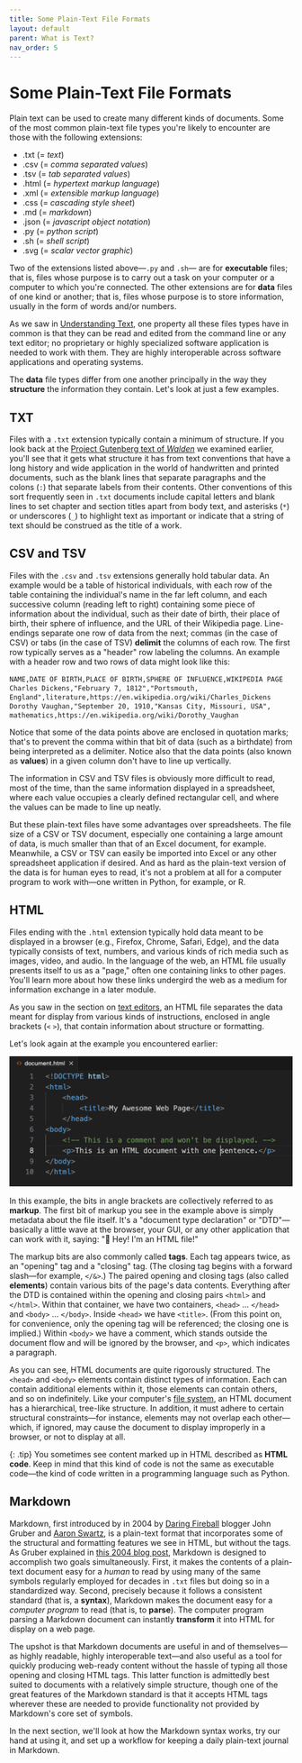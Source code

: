 ```yaml
---
title: Some Plain-Text File Formats
layout: default
parent: What is Text?
nav_order: 5
---
```

# Some Plain-Text File Formats

Plain text can be used to create many different kinds of documents. Some of the most common plain-text file types you're likely to encounter are those with the following extensions:

- .txt (= *text*)
- .csv (= *comma separated values*)
- .tsv (= *tab separated values*)
- .html (= *hypertext markup language*)
- .xml (= *extensible markup language*)
- .css (= *cascading style sheet*)
- .md (= *markdown*)
- .json (= *javascript object notation*)
- .py (= *python script*)
- .sh (= *shell script*)
- .svg (= *scalar vector graphic*)

Two of the extensions listed above&mdash;`.py` and `.sh`&mdash; are for **executable** files; that is, files whose purpose is to carry out a task on your computer or a computer to which you're connected. The other extensions are for **data** files of one kind or another; that is, files whose purpose is to store information, usually in the form of words and/or numbers.

As we saw in [Understanding Text](/critical-digital-practices/mod-3/understanding-text), one property all these files types have in common is that they can be read and edited from the command line or any text editor; no proprietary or highly specialized software application is needed to work with them. They are highly interoperable across software applications and operating systems.

The **data** file types differ from one another principally in the way they **structure** the information they contain. Let's look at just a few examples.

## TXT

Files with a `.txt` extension typically contain a minimum of structure. If you look back at the [Project Gutenberg text of *Walden*](/critical-digital-practices/mod-3/one-text-three-views) we examined earlier, you'll see that it gets what structure it has from text conventions that have a long history and wide application in the world of handwritten and printed documents, such as the blank lines that separate paragraphs and the colons (`:`) that separate labels from their contents. Other conventions of this sort frequently seen in `.txt` documents include capital letters and blank lines to set chapter and section titles apart from body text, and asterisks (`*`) or underscores (`_`) to highlight text as important or indicate that a string of text should be construed as the title of a work.

## CSV and TSV

Files with the `.csv` and `.tsv` extensions generally hold tabular data. An example would be a table of historical individuals, with each row of the table containing the individual's name in the far left column, and each successive column (reading left to right) containing some piece of information about the individual, such as their date of birth, their place of birth, their sphere of influence, and the URL of their Wikipedia page.  Line-endings separate one row of data from the next; commas (in the case of CSV) or tabs (in the case of TSV) **delimit** the columns of each row. The first row typically serves as a "header" row labeling the columns. An example with a header row and two rows of data might look like this:

```csv
NAME,DATE OF BIRTH,PLACE OF BIRTH,SPHERE OF INFLUENCE,WIKIPEDIA PAGE
Charles Dickens,"February 7, 1812","Portsmouth, England",literature,https://en.wikipedia.org/wiki/Charles_Dickens
Dorothy Vaughan,"September 20, 1910,"Kansas City, Missouri, USA", mathematics,https://en.wikipedia.org/wiki/Dorothy_Vaughan
```
Notice that some of the data points above are enclosed in quotation marks; that's to prevent the comma within that bit of data (such as a birthdate) from being interpreted as a delimiter. Notice also that the data points (also known as **values**) in a given column don't have to line up vertically.

The information in CSV and TSV files is obviously more difficult to read, most of the time, than the same information displayed in a spreadsheet, where each value occupies a clearly defined rectangular cell, and where the values can be made to line up neatly. 

But these plain-text files have some advantages over spreadsheets. The file size of a CSV or TSV document, especially one containing a large amount of data, is much smaller than that of an Excel document, for example. Meanwhile, a CSV or TSV can easily be imported into Excel or any other spreadsheet application if desired. And as hard as the plain-text version of the data is for human eyes to read, it's not a problem at all for a computer program to work with&mdash;one written in Python, for example, or R.

## HTML

Files ending with the `.html` extension typically hold data meant to be displayed in a browser (e.g., Firefox, Chrome, Safari, Edge), and the data typically consists of text, numbers, and various kinds of rich media such as images, video, and audio. In the language of the web, an HTML file usually presents itself to us as a "page," often one containing links to other pages. You'll learn more about how these links undergird the web as a medium for information exchange in a later module.

As you saw in the section on [text editors](/critical-digital-practices/mod-3/text-editors#visual-studio-code), an HTML file separates the data meant for display from various kinds of instructions, enclosed in angle brackets (`<`&nbsp;`>`), that contain information about structure or formatting.

Let's look again at the example you encountered earlier:

![HTML document in VS Code showing syntax highlighting](../assets/vscode-syntax-highlighting.png)

In this example, the bits in angle brackets are collectively referred to as **markup**. The first bit of markup you see in the example above is simply metadata about the file itself. It's a "document type declaration" or "DTD"&mdash;basically a little wave at the browser, your GUI, or any other application that can work with it, saying: "&#x1f44b; Hey! I'm an HTML file!"

The markup bits are also commonly called **tags**. Each tag appears twice, as an "opening" tag and a "closing" tag. (The closing tag begins with a forward slash&mdash;for example, `</&>`.) The paired opening and closing tags (also called **elements**) contain various bits of the page's data contents. Everything after the DTD is contained within the opening and closing pairs `<html>` and `</html>`. Within that container, we have two containers, `<head>` &hellip; `</head>` and `<body>` &hellip; `</body>`. Inside `<head>` we have `<title>`. (From this point on, for convenience, only the opening tag will be referenced; the closing one is implied.) Within `<body>` we have a comment, which stands outside the document flow and will be ignored by the browser, and `<p>`, which indicates a paragraph.

As you can see, HTML documents are quite rigorously structured. The `<head>` and `<body>` elements contain distinct types of information. Each can contain additional elements within it, those elements can contain others, and so on indefinitely. Like your computer's [file system](/critical-digital-practices/mod-1/file-system), an HTML document has a hierarchical, tree-like structure. In addition, it must adhere to certain structural constraints&mdash;for instance, elements may not overlap each other&mdash;which, if ignored, may cause the document to display improperly in a browser, or not to display at all.

{: .tip}
You sometimes see content marked up in HTML described as **HTML code**. Keep in mind that this kind of code is not the same as executable code&mdash;the kind of code written in a programming language such as Python.

## Markdown

Markdown, first introduced by in 2004 by [Daring Fireball](https://daringfireball.net/) blogger John Gruber and [Aaron Swartz](https://en.wikipedia.org/wiki/Aaron_Swartz), is a plain-text format that incorporates some of the structural and formatting features we see in HTML, but without the tags. As Gruber explained in [this 2004 blog post](https://daringfireball.net/projects/markdown/), Markdown is designed to accomplish two goals simultaneously. First, it makes the contents of a plain-text document easy for a *human* to read by using many of the same symbols regularly employed for decades in `.txt` files but doing so in a standardized way. Second, precisely because it follows a consistent standard (that is, a **syntax**), Markdown makes the document easy for a *computer program* to read (that is, to **parse**). The computer program parsing a Markdown document can instantly **transform** it into HTML for display on a web page.

The upshot is that Markdown documents are useful in and of themselves&mdash;as highly readable, highly interoperable text&mdash;and also useful as a tool for quickly producing web-ready content without the hassle of typing all those opening and closing HTML tags. This latter function is admittedly best suited to documents with a relatively simple structure, though one of the great features of the Markdown standard is that it accepts HTML tags wherever these are needed to provide functionality not provided by Markdown's core set of symbols.

In the next section, we'll look at how the Markdown syntax works, try our hand at using it, and set up a workflow for keeping a daily plain-text journal in Markdown.